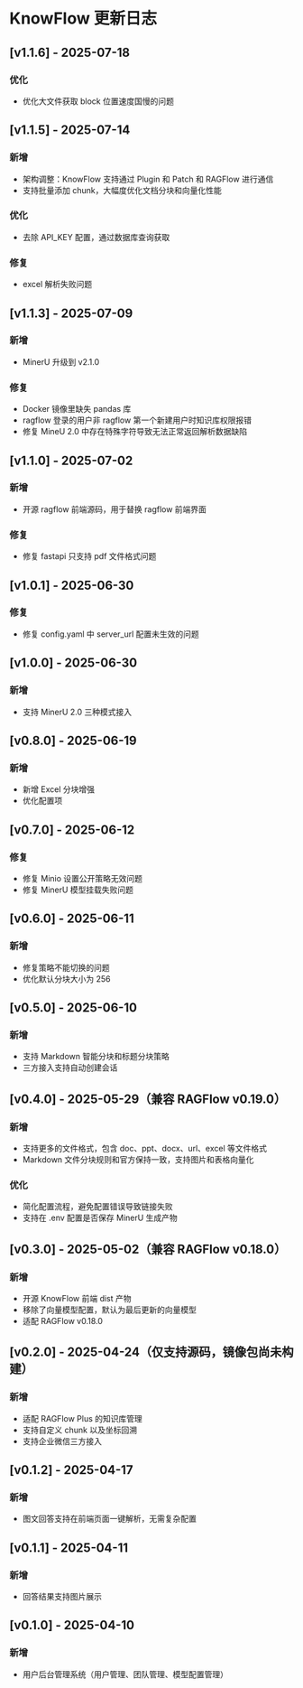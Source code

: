 # KnowFlow 更新日志


## [v1.1.6] - 2025-07-18

### 优化
- 优化大文件获取 block 位置速度国慢的问题


## [v1.1.5] - 2025-07-14

### 新增
- 架构调整：KnowFlow 支持通过 Plugin 和 Patch 和 RAGFlow 进行通信
- 支持批量添加 chunk，大幅度优化文档分块和向量化性能


### 优化
- 去除 API_KEY 配置，通过数据库查询获取


### 修复
- excel 解析失败问题



## [v1.1.3] - 2025-07-09

### 新增
- MinerU 升级到 v2.1.0

### 修复
- Docker 镜像里缺失 pandas 库
- ragflow 登录的用户非 ragflow 第一个新建用户时知识库权限报错
- 修复 MineU 2.0 中存在特殊字符导致无法正常返回解析数据缺陷


## [v1.1.0] - 2025-07-02

### 新增
- 开源 ragflow 前端源码，用于替换 ragflow 前端界面

### 修复
- 修复 fastapi 只支持 pdf 文件格式问题



## [v1.0.1] - 2025-06-30

### 修复
- 修复 config.yaml 中 server_url 配置未生效的问题


## [v1.0.0] - 2025-06-30

### 新增
- 支持 MinerU 2.0 三种模式接入


## [v0.8.0] - 2025-06-19

### 新增
- 新增 Excel 分块增强
- 优化配置项

## [v0.7.0] - 2025-06-12

### 修复
- 修复 Minio 设置公开策略无效问题
- 修复 MinerU 模型挂载失败问题

## [v0.6.0] - 2025-06-11

### 新增
- 修复策略不能切换的问题
- 优化默认分块大小为 256


## [v0.5.0] - 2025-06-10

### 新增
- 支持 Markdown 智能分块和标题分块策略
- 三方接入支持自动创建会话

## [v0.4.0] - 2025-05-29（兼容 RAGFlow v0.19.0）
### 新增
- 支持更多的文件格式，包含 doc、ppt、docx、url、excel 等文件格式
- Markdown 文件分块规则和官方保持一致，支持图片和表格向量化

### 优化
- 简化配置流程，避免配置错误导致链接失败
- 支持在 .env 配置是否保存 MinerU 生成产物


## [v0.3.0] - 2025-05-02（兼容 RAGFlow v0.18.0）
### 新增
- 开源 KnowFlow 前端 dist 产物
- 移除了向量模型配置，默认为最后更新的向量模型
- 适配 RAGFlow v0.18.0


## [v0.2.0] - 2025-04-24（仅支持源码，镜像包尚未构建）
### 新增
- 适配 RAGFlow Plus 的知识库管理
- 支持自定义 chunk 以及坐标回溯
- 支持企业微信三方接入


## [v0.1.2] - 2025-04-17
### 新增
- 图文回答支持在前端页面一键解析，无需复杂配置

## [v0.1.1] - 2025-04-11
### 新增
- 回答结果支持图片展示

## [v0.1.0] - 2025-04-10
### 新增
- 用户后台管理系统（用户管理、团队管理、模型配置管理）
